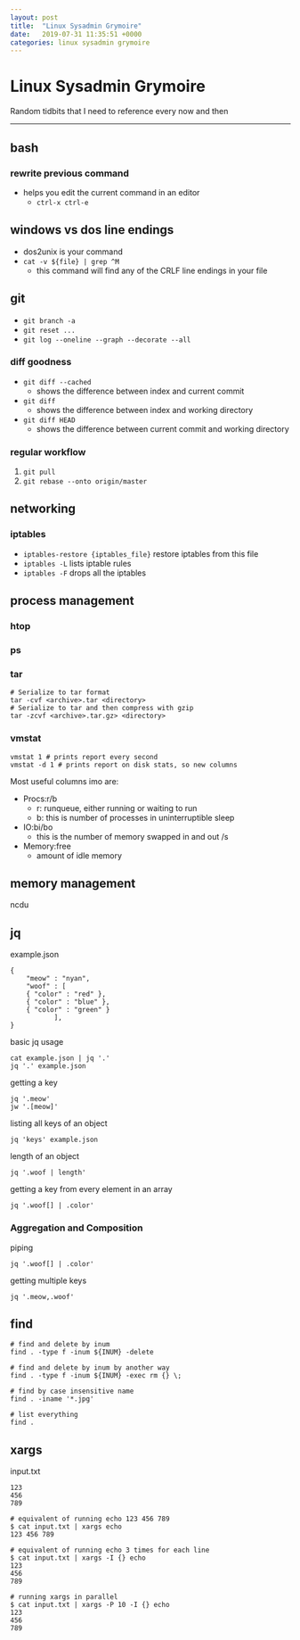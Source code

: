 ```yaml
---
layout: post
title:  "Linux Sysadmin Grymoire"
date:   2019-07-31 11:35:51 +0000
categories: linux sysadmin grymoire
---
```


# Linux Sysadmin Grymoire

Random tidbits that I need to reference every now and then

---

## bash

### rewrite previous command

- helps you edit the current command in an editor
    * `ctrl-x ctrl-e`

## windows vs dos line endings

- dos2unix is your command
- `cat -v ${file} | grep ^M`
  * this command will find any of the CRLF line endings in your file

## git 

- `git branch -a`
- `git reset ...`
- `git log --oneline --graph --decorate --all`

### diff goodness
- `git diff --cached`
  * shows the difference between index and current commit
- `git diff`
  * shows the difference between index and working directory
- `git diff HEAD`
  * shows the difference between current commit and working directory

### regular workflow

1. `git pull`
2. `git rebase --onto origin/master`

## networking

### iptables

- `iptables-restore {iptables_file}` restore iptables from this file
- `iptables -L` lists iptable rules
- `iptables -F` drops all the iptables

## process management

### htop

### ps

### tar

```
# Serialize to tar format
tar -cvf <archive>.tar <directory>
# Serialize to tar and then compress with gzip
tar -zcvf <archive>.tar.gz> <directory>
```

### vmstat

```
vmstat 1 # prints report every second
vmstat -d 1 # prints report on disk stats, so new columns
```

Most useful columns imo are:
* Procs:r/b
    + r: runqueue, either running or waiting to run
    + b: this is number of processes in uninterruptible sleep
* IO:bi/bo
    + this is the number of memory swapped in and out /s
* Memory:free
    + amount of idle memory

## memory management

ncdu 

## jq

example.json
```
{
	"meow" : "nyan",
	"woof" : [
	{ "color" : "red" },
	{ "color" : "blue" },
	{ "color" : "green" }
	       ],
}
```

basic jq usage
```
cat example.json | jq '.'
jq '.' example.json
```

getting a key
```
jq '.meow'
jw '.[meow]'
```

listing all keys of an object
```
jq 'keys' example.json
```

length of an object
```
jq '.woof | length'
```

getting a key from every element in an array
```
jq '.woof[] | .color'
```

### Aggregation and Composition

piping
```
jq '.woof[] | .color'
```

getting multiple keys

```
jq '.meow,.woof'
```

## find

```
# find and delete by inum
find . -type f -inum ${INUM} -delete

# find and delete by inum by another way
find . -type f -inum ${INUM} -exec rm {} \;

# find by case insensitive name
find . -iname '*.jpg'

# list everything
find .
```

## xargs

input.txt
```
123
456
789
```

```
# equivalent of running echo 123 456 789
$ cat input.txt | xargs echo
123 456 789

# equivalent of running echo 3 times for each line
$ cat input.txt | xargs -I {} echo
123
456
789

# running xargs in parallel
$ cat input.txt | xargs -P 10 -I {} echo
123
456
789
```
